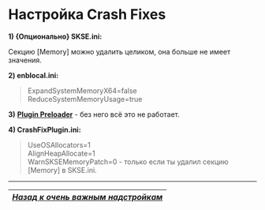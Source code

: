 # Настройка Crash Fixes

**1) {Опционально} SKSE.ini:**

Секцию [Memory] можно удалить целиком, она больше не имеет значения.

**2) enblocal.ini:**

> ExpandSystemMemoryX64=false  
> ReduceSystemMemoryUsage=true

**3)** [**Plugin Preloader**](http://www.nexusmods.com/skyrim/mods/75795/?) - без него всё это не работает.

**4) CrashFixPlugin.ini:**

> UseOSAllocators=1  
> AlignHeapAllocate=1  
> WarnSKSEMemoryPatch=0 - только если ты удалил секцию [Memory] в SKSE.ini.

------

|[*Назад к очень важным надстройкам*](../01_Minimum/02_Очень_важные_надстройки.md)|
|:---:|
